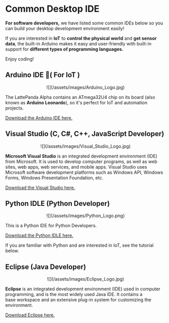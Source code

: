 # Common Desktop IDE

**For software developers,** we have listed some common IDEs below so you can build your desktop development environment easily! 

If you are interested in **IoT** to **control the physical world** and **get sensor data**, the built-in Arduino makes it easy and user-friendly with built-in support for **different types of programming languages.**

Enjoy coding!


## Arduino IDE ( For IoT ) 

<center>![](/assets/images/Arduino_Logo.jpg)</center>

The LattePanda Alpha contains an ATmega32U4 chip on its board (also known as **Arduino Leonardo**), so it's perfect for IoT and automation projects. 

 <a href="https://www.arduino.cc/en/Main/Software" target="_blank">Download the Arduino IDE here.</a>

## Visual Studio (C, C#, C++, JavaScript Developer)

<center>![](/assets/images/Visual_Studio_Logo.jpg)</center>

**Microsoft Visual Studio** is an integrated development environment (IDE) from Microsoft. It is used to develop computer programs, as well as web sites, web apps, web services, and mobile apps. Visual Studio uses Microsoft software development platforms such as Windows API, Windows Forms, Windows Presentation Foundation, etc.

 <a href="https://www.visualstudio.com/" target="_blank">Download the Visual Studio here.</a>

## Python IDLE (Python Developer) 

<center>![](/assets/images/Python_Logo.png)</center>

This is a Python IDE for Python Developers. 

 <a href="https://www.python.org/downloads/" target="_blank">Download the Python IDLE here.</a>

If you are familiar with Python and are interested in IoT, see the tutorial below.

## Eclipse (Java Developer)

<center>![](/assets/images/Eclipse_Logo.jpg)</center>

**Eclipse** is an integrated development environment (IDE) used in computer programming, and is the most widely used Java IDE. It contains a base workspace and an extensive plug-in system for customizing the environment.  

 <a href="https://www.eclipse.org/downloads/" target="_blank">Download Eclipse here.</a>



